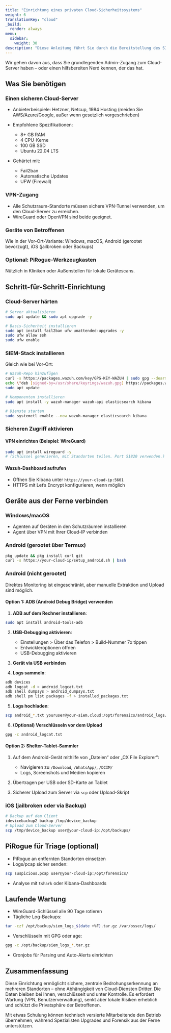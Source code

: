 ```yaml
---
title: "Einrichtung eines privaten Cloud-Sicherheitssystems"
weight: 6
translationKey: "cloud"
_build:
  render: always
menu:
  sidebar:
    weight: 30
description: "Diese Anleitung führt Sie durch die Bereitstellung des SIEM-Stacks in einer privaten Cloud – ideal für Schutzräume oder Interessenvertretungen mit mehreren Standorten. Sie erhalten Fernzugriff, zentrales Monitoring und dieselben Überwachungserkennungs-Tools – ohne die Datenhoheit an Big Tech abzugeben."
---
```


Wir gehen davon aus, dass Sie grundlegenden Admin-Zugang zum Cloud-Server haben – oder einen hilfsbereiten Nerd kennen, der das hat.

## Was Sie benötigen

### Einen sicheren Cloud-Server

* Anbieterbeispiele: Hetzner, Netcup, 1984 Hosting (meiden Sie AWS/Azure/Google, außer wenn gesetzlich vorgeschrieben)
* Empfohlene Spezifikationen:

  * 8+ GB RAM
  * 4 CPU-Kerne
  * 100 GB SSD
  * Ubuntu 22.04 LTS
* Gehärtet mit:

  * Fail2ban
  * Automatische Updates
  * UFW (Firewall)

### VPN-Zugang

* Alle Schutzraum-Standorte müssen sichere VPN-Tunnel verwenden, um den Cloud-Server zu erreichen.
* WireGuard oder OpenVPN sind beide geeignet.

### Geräte von Betroffenen

Wie in der Vor-Ort-Variante: Windows, macOS, Android (gerootet bevorzugt), iOS (jailbroken oder Backups)

### Optional: PiRogue-Werkzeugkasten

Nützlich in Kliniken oder Außenstellen für lokale Gerätescans.

## Schritt-für-Schritt-Einrichtung

### Cloud-Server härten

```bash
# Server aktualisieren
sudo apt update && sudo apt upgrade -y

# Basis-Sicherheit installieren
sudo apt install fail2ban ufw unattended-upgrades -y
sudo ufw allow ssh
sudo ufw enable
````

### SIEM-Stack installieren

Gleich wie bei Vor-Ort:

```bash
# Wazuh-Repo hinzufügen
curl -s https://packages.wazuh.com/key/GPG-KEY-WAZUH | sudo gpg --dearmor -o /usr/share/keyrings/wazuh.gpg
echo \"deb [signed-by=/usr/share/keyrings/wazuh.gpg] https://packages.wazuh.com/4.x/apt/ stable main\" | sudo tee /etc/apt/sources.list.d/wazuh.list
sudo apt update

# Komponenten installieren
sudo apt install -y wazuh-manager wazuh-api elasticsearch kibana

# Dienste starten
sudo systemctl enable --now wazuh-manager elasticsearch kibana
```

### Sicheren Zugriff aktivieren

#### VPN einrichten (Beispiel: WireGuard)

```bash
sudo apt install wireguard -y
# (Schlüssel generieren, mit Standorten teilen. Port 51820 verwenden.)
```

#### Wazuh-Dashboard aufrufen

* Öffnen Sie Kibana unter `https://your-cloud-ip:5601`
* HTTPS mit Let’s Encrypt konfigurieren, wenn möglich

## Geräte aus der Ferne verbinden

### Windows/macOS

* Agenten auf Geräten in den Schutzräumen installieren
* Agent über VPN mit Ihrer Cloud-IP verbinden

### Android (gerootet über Termux)

```bash
pkg update && pkg install curl git
curl -s https://your-cloud-ip/setup_android.sh | bash
```

### Android (nicht gerootet)

Direktes Monitoring ist eingeschränkt, aber manuelle Extraktion und Upload sind möglich.

#### Option 1: ADB (Android Debug Bridge) verwenden

1. **ADB auf dem Rechner installieren**:

```bash
sudo apt install android-tools-adb
```

2. **USB-Debugging aktivieren**:

   * Einstellungen > Über das Telefon > Build-Nummer 7x tippen
   * Entwickleroptionen öffnen
   * USB-Debugging aktivieren

3. **Gerät via USB verbinden**

4. **Logs sammeln**:

```bash
adb devices
adb logcat -d > android_logcat.txt
adb shell dumpsys > android_dumpsys.txt
adb shell pm list packages -f > installed_packages.txt
```

5. **Logs hochladen**:

```bash
scp android_*.txt youruser@your-siem.cloud:/opt/forensics/android_logs/
```

6. **(Optional) Verschlüsseln vor dem Upload**

```bash
gpg -c android_logcat.txt
```

#### Option 2: Shelter-Tablet-Sammler

1. Auf dem Android-Gerät mithilfe von „Dateien“ oder „CX File Explorer“:

   * Navigieren zu `/Download`, `/WhatsApp/`, `/DCIM/`
   * Logs, Screenshots und Medien kopieren

2. Übertragen per USB oder SD-Karte an Tablet

3. Sicherer Upload zum Server via `scp` oder Upload-Skript

### iOS (jailbroken oder via Backup)

```bash
# Backup auf dem Client
idevicebackup2 backup /tmp/device_backup
# Upload zum Cloud-Server
scp /tmp/device_backup user@your-cloud-ip:/opt/backups/
```

## PiRogue für Triage (optional)

* PiRogue an entfernten Standorten einsetzen
* Logs/pcap sicher senden:

```bash
scp suspicious.pcap user@your-cloud-ip:/opt/forensics/
```

* Analyse mit `tshark` oder Kibana-Dashboards

## Laufende Wartung

* WireGuard-Schlüssel alle 90 Tage rotieren
* Tägliche Log-Backups:

```bash
tar -czf /opt/backup/siem_logs_$(date +%F).tar.gz /var/ossec/logs/
```

* Verschlüsseln mit GPG oder age:

```bash
gpg -c /opt/backup/siem_logs_*.tar.gz
```

* Cronjobs für Parsing und Auto-Alerts einrichten

## Zusammenfassung

Diese Einrichtung ermöglicht sichere, zentrale Bedrohungserkennung an mehreren Standorten – ohne Abhängigkeit von Cloud-Diensten Dritter. Die Daten bleiben bei Ihnen, verschlüsselt und unter Kontrolle. Es erfordert Wartung (VPN, Benutzerverwaltung), senkt aber lokale Risiken erheblich und schützt die Privatsphäre der Betroffenen.

Mit etwas Schulung können technisch versierte Mitarbeitende den Betrieb übernehmen, während Spezialisten Upgrades und Forensik aus der Ferne unterstützen.
